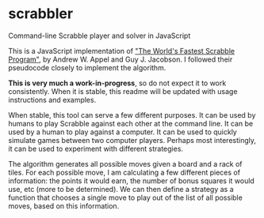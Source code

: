 # scrabbler

Command-line Scrabble player and solver in JavaScript

This is a JavaScript implementation of ["The World's Fastest Scrabble Program"](https://www.cs.cmu.edu/afs/cs/academic/class/15451-s06/www/lectures/scrabble.pdf),
by Andrew W. Appel and Guy J. Jacobson. I followed their pseudocode closely to
implement the algorithm.

**This is very much a work-in-progress**, so do not expect it to work consistently.
When it is stable, this readme will be updated with usage instructions and examples.

When stable, this tool can serve a few different purposes. It can be used by humans
to play Scrabble against each other at the command line. It can be used by a human to
play against a computer. It can be used to quickly simulate games between two computer
players. Perhaps most interestingly, it can be used to experiment with different
strategies.

The algorithm generates all possible moves given a board and a rack of tiles. For
each possible move, I am calculating a few different pieces of information:
the points it would earn, the number of bonus squares it would use, etc (more to be
determined). We can then define a strategy as a function that chooses a single
move to play out of the list of all possible moves, based on this information.
